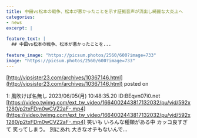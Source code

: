 ```yaml
---
title: 中田vs松本の戦争、松本が悪かったことを示す証拠音声が流出し綺麗な大炎上へ
categories:
- news
excerpt: |
  
feature_text: |
  ## 中田vs松本の戦争、松本が悪かったことを...
  
feature_image: "https://picsum.photos/2560/600?image=733"
image: "https://picsum.photos/2560/600?image=733"
---
```


[http://vipsister23.com/archives/10367146.html](http://vipsister23.com/archives/10367146.html)
posted on 

<!--more-->

1: 風吹けば名無し 2023/06/05(月) 10:48:35.20 ID:BEqvn07i0.net [https://video.twimg.com/ext_tw_video/1664002443817132032/pu/vid/592x1280/p2txFDm0wCVZ2aF-.mp4](https://video.twimg.com/ext_tw_video/1664002443817132032/pu/vid/592x1280/p2txFDm0wCVZ2aF-.mp4) 笑いも いろんな種類がある中 カッコ良すぎて 笑ってしまう。 別にあれ 大きなオチもないんで...
